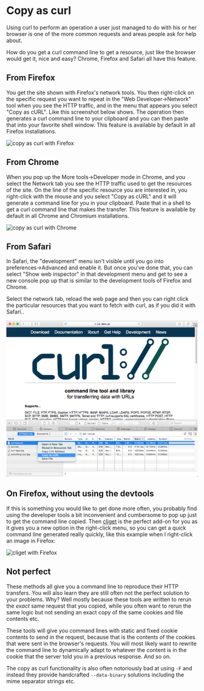 # Copy as curl

Using curl to perform an operation a user just managed to do with his or her
browser is one of the more common requests and areas people ask for help
about.

How do you get a curl command line to get a resource, just like the browser
would get it, nice and easy? Chrome, Firefox and Safari all have this feature.

## From Firefox

You get the site shown with Firefox's network tools. You then right-click on
the specific request you want to repeat in the "Web Developer->Network" tool
when you see the HTTP traffic, and in the menu that appears you select "Copy
as cURL". Like this screenshot below shows. The operation then generates a
curl command line to your clipboard and you can then paste that into your
favorite shell window. This feature is available by default in all Firefox
installations.

![copy as curl with Firefox](firefox-copy-as-curl.png)

## From Chrome

When you pop up the More tools->Developer mode in Chrome, and you select the
Network tab you see the HTTP traffic used to get the resources of the site. On
the line of the specific resource you are interested in, you right-click with
the mouse and you select "Copy as cURL" and it will generate a command line
for you in your clipboard. Paste that in a shell to get a curl command line
that makes the transfer. This feature is available by default in all Chrome and
Chromium installations.

![copy as curl with Chrome](chrome-copy-as-curl.png)

## From Safari

In Safari, the "development" menu isn't visible until you go into
preferences->Advanced and enable it. But once you've done that, you can select
"Show web inspector" in that development menu and get to see a new console pop
up that is similar to the development tools of Firefox and Chrome.

Select the network tab, reload the web page and then you can right click the
particular resources that you want to fetch with curl, as if you did it with
Safari..

![copy as curl with Safari](safari-copy-as-curl.png)

## On Firefox, without using the devtools

If this is something you would like to get done more often, you probably find
using the developer tools a bit inconvenient and cumbersome to pop up just to
get the command line copied. Then
[cliget](https://addons.mozilla.org/en-US/firefox/addon/cliget/) is the
perfect add-on for you as it gives you a new option in the right-click menu,
so you can get a quick command line generated really quickly, like this
example when I right-click an image in Firefox:

![cliget with Firefox](firefox-cliget.png)

## Not perfect

These methods all give you a command line to reproduce their HTTP transfers.
You will also learn they are still often not the perfect solution to your
problems. Why? Well mostly because these tools are written to rerun the
*exact* same request that you copied, while you often want to rerun the same
logic but not sending an exact copy of the same cookies and file contents etc.

These tools will give you command lines with static and fixed cookie contents
to send in the request, because that is the contents of the cookies that were
sent in the browser's requests. You will most likely want to rewrite the
command line to dynamically adapt to whatever the content is in the cookie
that the server told you in a previous response. And so on.

The copy as curl functionality is also often notoriously bad at using `-F` and
instead they provide handcrafted `--data-binary` solutions including the mime
separator strings etc.
